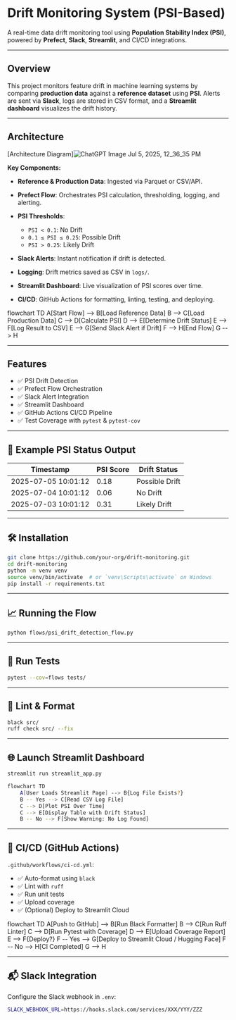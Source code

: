 
#  Drift Monitoring System (PSI-Based)

A real-time data drift monitoring tool using **Population Stability Index (PSI)**, powered by **Prefect**, **Slack**, **Streamlit**, and CI/CD integrations.

---

##  Overview

This project monitors feature drift in machine learning systems by comparing **production data** against a **reference dataset** using **PSI**. Alerts are sent via **Slack**, logs are stored in CSV format, and a **Streamlit dashboard** visualizes the drift history.

---

##  Architecture

[Architecture Diagram]![ChatGPT Image Jul 5, 2025, 12_36_35 PM](https://github.com/user-attachments/assets/d5cac1ed-e3ca-44e9-b859-fefa11c5fdda)


**Key Components:**

* **Reference & Production Data**: Ingested via Parquet or CSV/API.
* **Prefect Flow**: Orchestrates PSI calculation, thresholding, logging, and alerting.
* **PSI Thresholds**:

  * `PSI < 0.1`: No Drift
  * `0.1 ≤ PSI ≤ 0.25`: Possible Drift
  * `PSI > 0.25`: Likely Drift
* **Slack Alerts**: Instant notification if drift is detected.
* **Logging**: Drift metrics saved as CSV in `logs/`.
* **Streamlit Dashboard**: Live visualization of PSI scores over time.
* **CI/CD**: GitHub Actions for formatting, linting, testing, and deploying.

flowchart TD
    A[Start Flow] --> B[Load Reference Data]
    B --> C[Load Production Data]
    C --> D[Calculate PSI]
    D --> E[Determine Drift Status]
    E --> F[Log Result to CSV]
    E --> G[Send Slack Alert if Drift]
    F --> H[End Flow]
    G --> H

---

##  Features

* ✅ PSI Drift Detection
* ✅ Prefect Flow Orchestration
* ✅ Slack Alert Integration
* ✅ Streamlit Dashboard
* ✅ GitHub Actions CI/CD Pipeline
* ✅ Test Coverage with `pytest` & `pytest-cov`

---

## 🧪 Example PSI Status Output

| Timestamp           | PSI Score | Drift Status   |
| ------------------- | --------- | -------------- |
| 2025-07-05 10:01:12 | 0.18      | Possible Drift |
| 2025-07-04 10:01:12 | 0.06      | No Drift       |
| 2025-07-03 10:01:12 | 0.31      | Likely Drift   |

---

## 🛠️ Installation

```bash
git clone https://github.com/your-org/drift-monitoring.git
cd drift-monitoring
python -m venv venv
source venv/bin/activate  # or `venv\Scripts\activate` on Windows
pip install -r requirements.txt
```

---

## 📈 Running the Flow

```bash
python flows/psi_drift_detection_flow.py
```

---

## 🧪 Run Tests

```bash
pytest --cov=flows tests/
```

---

## 🧼 Lint & Format

```bash
black src/
ruff check src/ --fix
```

---

## 🌐 Launch Streamlit Dashboard

```bash
streamlit run streamlit_app.py

flowchart TD
    A[User Loads Streamlit Page] --> B{Log File Exists?}
    B -- Yes --> C[Read CSV Log File]
    C --> D[Plot PSI Over Time]
    C --> E[Display Table with Drift Status]
    B -- No --> F[Show Warning: No Log Found]

```

---

## 🔄 CI/CD (GitHub Actions)

`.github/workflows/ci-cd.yml`:

* ✅ Auto-format using `black`
* ✅ Lint with `ruff`
* ✅ Run unit tests
* ✅ Upload coverage
* ✅ (Optional) Deploy to Streamlit Cloud

flowchart TD
    A[Push to GitHub] --> B[Run Black Formatter]
    B --> C[Run Ruff Linter]
    C --> D[Run Pytest with Coverage]
    D --> E[Upload Coverage Report]
    E --> F{Deploy?}
    F -- Yes --> G[Deploy to Streamlit Cloud / Hugging Face]
    F -- No --> H[CI Completed]
    G --> H

---

## 📬 Slack Integration

Configure the Slack webhook in `.env`:

```bash
SLACK_WEBHOOK_URL=https://hooks.slack.com/services/XXX/YYY/ZZZ
```

